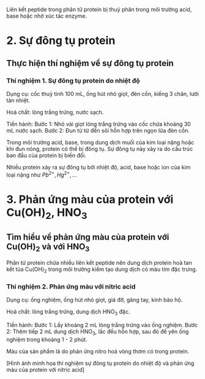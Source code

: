 Liên kết peptide trong phân tử protein bị thuỷ phân trong môi trường acid, base hoặc nhờ xúc tác enzyme.

# 2. Sự đông tụ protein

## Thực hiện thí nghiệm về sự đông tụ protein

### Thí nghiệm 1. Sự đông tụ protein do nhiệt độ

Dụng cụ: cốc thuỷ tinh 100 mL, ống hút nhỏ giọt, đèn cồn, kiềng 3 chân, lưới tản nhiệt.

Hoá chất: lòng trắng trứng, nước sạch.

Tiến hành:
Bước 1: Nhỏ vài giọt lòng trắng trứng vào cốc chứa khoảng 30 mL nước sạch.
Bước 2: Đun từ từ đến sôi hỗn hợp trên ngọn lửa đèn cồn.

Trong môi trường acid, base, trong dung dịch muối của kim loại nặng hoặc khi đun nóng, protein có thể bị đông tụ. Sự đông tụ này xảy ra do cấu trúc ban đầu của protein bị biến đổi.

Nhiều protein xảy ra sự đông tụ bởi nhiệt độ, acid, base hoặc ion của kim loại nặng như $Pb^{2+}, Hg^{2+}, ...$

# 3. Phản ứng màu của protein với Cu(OH)$_2$, HNO$_3$

## Tìm hiểu về phản ứng màu của protein với Cu(OH)$_2$ và với HNO$_3$

Phân tử protein chứa nhiều liên kết peptide nên dung dịch protein hoà tan kết tủa Cu(OH)$_2$ trong môi trường kiềm tạo dung dịch có màu tím đặc trưng.

### Thí nghiệm 2. Phản ứng màu với nitric acid

Dụng cụ: ống nghiệm, ống hút nhỏ giọt, giá đỡ, găng tay, kính bảo hộ.

Hoá chất: lòng trắng trứng, dung dịch HNO$_3$ đặc.

Tiến hành:
Bước 1: Lấy khoảng 2 mL lòng trắng trứng vào ống nghiệm.
Bước 2: Thêm tiếp 2 mL dung dịch HNO$_3$, lắc đều hỗn hợp, sau đó để yên ống nghiệm trong khoảng 1 - 2 phút.

Màu của sản phẩm là do phản ứng nitro hoá vòng thơm có trong protein.

[Hình ảnh minh họa thí nghiệm sự đông tụ protein do nhiệt độ và phản ứng màu của protein với nitric acid]